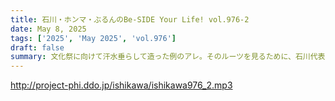 ```yaml
---
title: 石川・ホンマ・ぶるんのBe-SIDE Your Life! vol.976-2
date: May 8, 2025
tags: ['2025', 'May 2025', 'vol.976']
draft: false
summary: 文化祭に向けて汗水垂らして造った例のアレ。そのルーツを見るために、石川代表は深雪の街へお出かけしたそうです。祭りのあとに、わざわざ何故...？
---
```


http://project-phi.ddo.jp/ishikawa/ishikawa976_2.mp3
